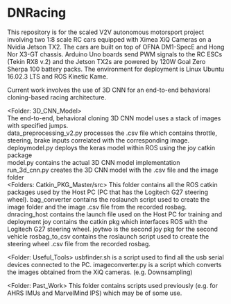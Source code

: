   # DNRacing
This repository is for the scaled V2V autonomous motorsport project involving two 1:8 scale RC cars equipped with Ximea XiQ Cameras on a Nvidia Jetson TX2. The cars are built on top of OFNA DM1-SpecE and Hong Nor X3-GT chassis. Arduino Uno boards send PWM signals to the RC ESCs (Tekin RX8 v.2) and the Jetson TX2s are powered by 120W Goal Zero Sherpa 100 battery packs. The environment for deployment is Linux Ubuntu 16.02.3 LTS and ROS Kinetic Kame. 

Current work involves the use of 3D CNN for an end-to-end behavioral cloning-based racing architecture. <br />

  <Folder: 3D_CNN_Model> <br />
The end-to-end, behavioral cloning 3D CNN model uses a stack of images with specified jumps. <br />
data_preprocessing_v2.py processes the .csv file which contains throttle, steering, brake inputs correlated with the corresponding image. <br />
deploymodel.py deploys the keras model within ROS using the joy catkin package <br />
model.py contains the actual 3D CNN model implementation <br />
run_3d_cnn.py creates the 3D CNN model with the .csv file and the image folder <br />
  <Folders: Catkin_PKG_Master/src>
This folder contains all the ROS catkin packages used by the Host PC (PC that has the Logitech G27 steering wheel).
bag_converter contains the roslaunch script used to create the image folder and the image .csv file from the recorded rosbag.
dnracing_host contains the launch file used on the Host PC for training and deployment
joy contains the catkin pkg which interfaces ROS with the Logitech G27 steering wheel.
joytwo is the second joy pkg for the second vehicle
rosbag_to_csv contains the roslaunch script used to create the steering wheel .csv file from the recorded rosbag.

  <Folder: Useful_Tools>
usbfinder.sh is a script used to find all the usb serial devices connected to the PC.
imageconverter.py is a script which converts the images obtained from the XiQ cameras. (e.g. Downsampling)

  <Folder: Past_Work>
This folder contains scripts used previously (e.g. for AHRS IMUs and MarvelMind IPS) which may be of some use. 
